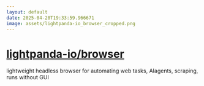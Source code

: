```yaml
---
layout: default
date: 2025-04-20T19:33:59.966671
image: assets/lightpanda-io_browser_cropped.png
---
```


# [lightpanda-io/browser](https://github.com/lightpanda-io/browser)

lightweight headless browser for automating web tasks, AIagents, scraping, runs without GUI
